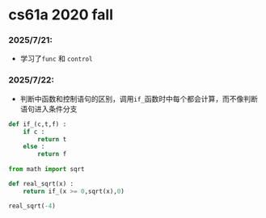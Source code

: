 # cs61a 2020 fall
### 2025/7/21: 
* 学习了`func` 和 `control`

### 2025/7/22:
* 判断中函数和控制语句的区别，调用`if_`函数时中每个都会计算，而不像判断语句进入条件分支
```python
def if_(c,t,f) :
    if c :
        return t
    else :
        return f
    
from math import sqrt

def real_sqrt(x) :
    return if_(x >= 0,sqrt(x),0)

real_sqrt(-4)
```